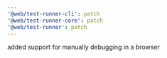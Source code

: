 ```yaml
---
'@web/test-runner-cli': patch
'@web/test-runner-core': patch
'@web/test-runner': patch
---
```


added support for manually debugging in a browser
